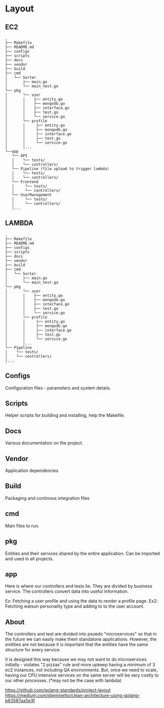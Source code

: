# Layout 
## EC2
```
.
├── Makefile
├── README.md
├── configs
├── scripts
├── docs
├── vendor
├── build
├── cmd
│   └── Sorter
│       ├── main.go
│       └── main_test.go
└── pkg
│       └── user
│       │    ├── entity.go
│       │    ├── mongodb.go
│       │    ├── interface.go
│       │    ├── test.go
│       │    └── service.go
│       └── profile
│       │     ├── entity.go
│       │     ├── mongodb.go
│       │     ├── interface.go
│       │     ├── test.go
│       │     └── service.go
│       │...
└──app
   └── API
   │    └── tests/
   │    └── controllers/
   └── Pipeline (file upload to trigger lambda)
   │    └── tests/
   │    └── controllers/
   └── Frontend
   │     └── tests/
   │     └── controllers/
   └── UserManagement 
   │     └── tests/
   │     └── controllers/
   |...
```

## LAMBDA
```
.
├── Makefile
├── README.md
├── configs
├── scripts
├── docs
├── vendor
├── build
├── cmd
│   └── Sorter
│       ├── main.go
│       └── main_test.go
└── pkg
│       └── user
│       │    ├── entity.go
│       │    ├── mongodb.go
│       │    ├── interface.go
│       │    ├── test.go
│       │    └── service.go
│       └── profile
│       │     ├── entity.go
│       │     ├── mongodb.go
│       │     ├── interface.go
│       │     ├── test.go
│       │     └── service.go
│       │...
└── Pipeline
│    └── tests/
│    └── controllers/
|...
```


## Configs
Configuration files - parameters and system details.

## Scripts
Helper scripts for building and installing, help the Makefile.

## Docs
Various documentation on the project.

## Vendor
Application dependencies

## Build
Packaging and continous integration files

## cmd
Main files to run.

## pkg
Entities and their services shared by the entire application. Can be imported and used in all projects.

## app
Here is where our controllers and tests lie. They are divided by business service. 
The controllers convert data into useful information. 

Ex: Fetching a user profile and using the data to render a profile page. 
Ex2: Fetching watson personality type and adding to to the user account.

## About
The controllers and test are divided into psuedo "microservices" so that in the future we can easily make them standalone applications. However, the enitities are not because it is important that the entities have the same structure for every service. 

It is designed this way because we may not want to do microservices initially - violates "2 pizzas" rule and more upkeep having a minimum of 3 ec2 instances, not including QA environments. But, once we need to scale, having our CPU intensive services on the same server will be very costly to our other processes.  (*may not be the case with lambda)

https://github.com/golang-standards/project-layout
https://medium.com/@eminetto/clean-architecture-using-golang-b63587aa5e3f

